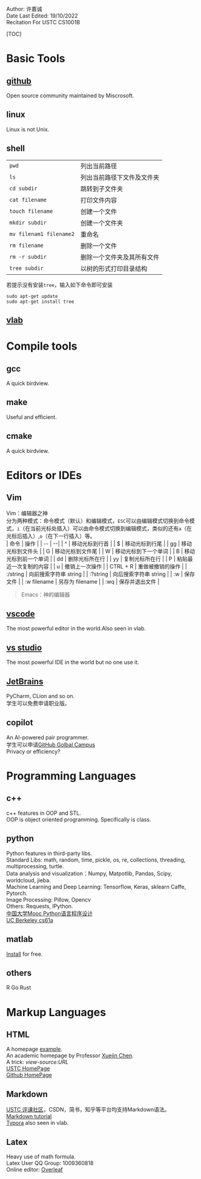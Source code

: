 Author: 许嘉诚  
Date Last Edited: 19/10/2022  
Recitation For USTC CS1001B  

[TOC]

# Basic Tools
## [github](github.com)
Open source community maintained by Miscrosoft.  

## linux
Linux is not Unix.  

## shell
| | |
| -- |-- |
| `pwd` | 列出当前路径 |
| `ls` | 列出当前路径下文件及文件夹 |
| `cd subdir` | 跳转到子文件夹 |
| `cat filename`| 打印文件内容 |
| `touch filename` | 创建一个文件 |
| `mkdir subdir` | 创建一个文件夹 |
| `mv filenam1 filename2` | 重命名 |
| `rm filename` | 删除一个文件 |
| `rm -r subdir` | 删除一个文件夹及其所有文件 |
| `tree subdir` | 以树的形式打印目录结构 |
若提示没有安装`tree`，输入如下命令即可安装

```shell
sudo apt-get update
sudo apt-get install tree
```

## [vlab](vlab.ustc.edu.cn)

# Compile tools
## gcc
A quick birdview.

## make
Useful and efficient.

## cmake
A quick birdview.

# Editors or IDEs
## Vim
Vim：编辑器之神  
分为两种模式：命令模式（默认）和编辑模式，`ESC`可以由编辑模式切换到命令模式，`i`（在当前光标处插入）可以由命令模式切换到编辑模式，类似的还有`a`（在光标后插入）,`o`（在下一行插入）等。  
| 命令 | 操作 |
| -- | --|
| ^ | 移动光标到行首 |
| $ | 移动光标到行尾 |
| gg | 移动光标到文件头 |
| G | 移动光标到文件尾 |
| W | 移动光标到下一个单词 |
| B | 移动光标到前一个单词 |
| dd | 删除光标所在行 |
| yy | 复制光标所在行 |
| P | 粘贴最近一次复制的内容 |
| u | 撤销上一次操作 |
| CTRL + R | 重做被撤销的操作 |
| :/string | 向前搜索字符串 string |
| :?string | 向后搜索字符串 string |
| :w | 保存文件 |
| :w filename | 另存为 filename |
| :wq | 保存并退出文件 |


> Emacs：神的编辑器

## [vscode](https://code.visualstudio.com/)
The most powerful editor in the world.Also seen in vlab.

## [vs studio](https://visualstudio.microsoft.com/zh-hans/vs/)
The most powerful IDE in the world but no one use it.


## [JetBrains](https://www.jetbrains.com/)
PyCharm, CLion and so on.  
学生可以免费申请职业版。

## copilot
An AI-powered pair programmer.  
学生可以申请[GitHub Golbal Campus](https://education.github.com/globalcampus/student)  
Privacy or efficiency?

# Programming Languages
## c++
c++ features in OOP and STL.  
OOP is object oriented programming. Specifically is class.  


## python
Python features in third-party libs.  
Standard Libs: math, random, time, pickle, os, re, collections, threading, multiprocessing, turtle.  
Data analysis and visualization：Numpy, Matpotlib, Pandas, Scipy, worldcloud, jieba.  
Machine Learning and Deep Learning: Tensorflow, Keras, sklearn Caffe, Pytorch.  
Image Processing: Pillow, Opencv  
Others: Requests, IPython.  
[中国大学Mooc Python语言程序设计](https://www.icourse163.org/course/BIT-268001?tid=1467117627#/learn/announce)  
[UC Berkeley cs61a](https://cs61a.org/)  


## matlab
[Install](https://zbh.ustc.edu.cn/zbh.php) for free.  

## others
R Go Rust  

# Markup Languages
## HTML
A homepage [example](https://sx4.oyyandwjw.cn/).  
An academic homepage by Professor [Xuejin Chen](staff.ustc.edu.cn/~xjchen99).  
A trick: *view-source:URL*  
[USTC HomePage](home.ustc.edu.cn)  
[Github HomePage](https://pages.github.com/)  

## Markdown
[USTC 评课社区](https://icourse.club/)，CSDN，简书，知乎等平台均支持Markdown语法。  
[Markdown tutorial](https://markdown.com.cn/)  
[Typora](https://typoraio.cn/) also seen in vlab.  

## Latex
Heavy use of math formula.  
Latex User QQ Group: 1009360818  
Online editor: [Overleaf](https://www.overleaf.com/)  